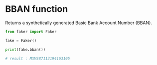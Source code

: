 # **BBAN** function

Returns a synthetically generated Basic Bank Account Number (BBAN).

```py
from faker import Faker

fake = Faker()

print(fake.bban())

# result : MXMS87113194163105
```
